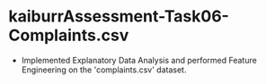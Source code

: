 # kaiburrAssessment-Task06-Complaints.csv

- Implemented Explanatory Data Analysis and performed Feature Engineering on the 'complaints.csv' dataset.
